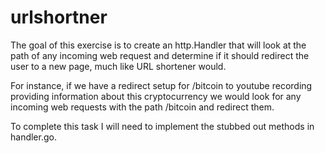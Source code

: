 # urlshortner


The goal of this exercise is to create an http.Handler that will look at the path of any incoming web request and determine if it should redirect the user to a new page, much like URL shortener would.

For instance, if we have a redirect setup for /bitcoin to youtube recording providing information about this cryptocurrency we would look for any incoming web requests with the path /bitcoin and redirect them.


To complete this task I will need to implement the stubbed out methods in handler.go. 